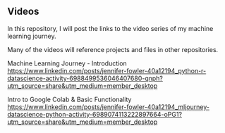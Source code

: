 ## Videos

In this repository, I will post the links to the video series of my machine learning journey.

Many of the videos will reference projects and files in other repositories.

Machine Learning Journey - Introduction
https://www.linkedin.com/posts/jennifer-fowler-40a12194_python-r-datascience-activity-6988499536046407680-qnph?utm_source=share&utm_medium=member_desktop

Intro to Google Colab & Basic Functionality
https://www.linkedin.com/posts/jennifer-fowler-40a12194_mljourney-datascience-python-activity-6989074113222897664-oPG1?utm_source=share&utm_medium=member_desktop
